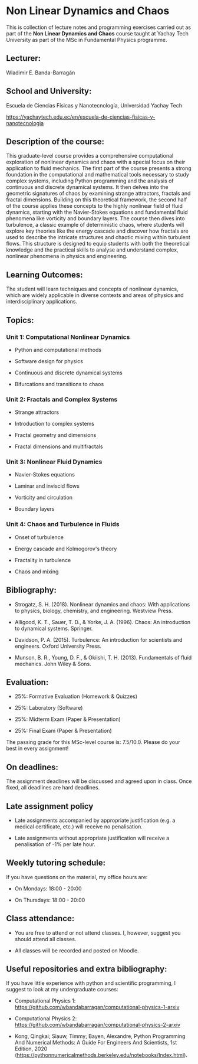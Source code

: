 # Non Linear Dynamics and Chaos

This is collection of lecture notes and programming exercises carried out as part of the **Non Linear Dynamics and Chaos** course taught at Yachay Tech University as part of the MSc in Fundamental Physics programme.


## Lecturer:

Wladimir E. Banda-Barragán

## School and University:
Escuela de Ciencias Físicas y Nanotecnología, Universidad Yachay Tech

https://yachaytech.edu.ec/en/escuela-de-ciencias-fisicas-y-nanotecnologia

## Description of the course:
This graduate-level course provides a comprehensive computational exploration of nonlinear dynamics and chaos with a special focus on their application to fluid mechanics. The first part of the course presents a strong foundation in the computational and mathematical tools necessary to study complex systems, including Python programming and the analysis of continuous and discrete dynamical systems. It then delves into the geometric signatures of chaos by examining strange attractors, fractals and fractal dimensions. Building on this theoretical framework, the second half of the course applies these concepts to the highly nonlinear field of fluid dynamics, starting with the Navier-Stokes equations and fundamental fluid phenomena like vorticity and boundary layers. The course then dives into turbulence, a classic example of deterministic chaos, where students will explore key theories like the energy cascade and discover how fractals are used to describe the intricate structures and chaotic mixing within turbulent flows. This structure is designed to equip students with both the theoretical knowledge and the practical skills to analyse and understand complex, nonlinear phenomena in physics and engineering.

## Learning Outcomes:

The student will learn techniques and concepts of nonlinear dynamics, which are widely applicable in diverse contexts and areas of physics and interdisciplinary applications.

## Topics:

### Unit 1: Computational Nonlinear Dynamics

- Python and computational methods 
  
- Software design for physics 

- Continuous and discrete dynamical systems

- Bifurcations and transitions to chaos


### Unit 2: Fractals and Complex Systems
  
- Strange attractors
  
- Introduction to complex systems

- Fractal geometry and dimensions

- Fractal dimensions and multifractals


### Unit 3: Nonlinear Fluid Dynamics

- Navier-Stokes equations
  
- Laminar and inviscid flows

- Vorticity and circulation

- Boundary layers


### Unit 4: Chaos and Turbulence in Fluids

- Onset of turbulence 

- Energy cascade and Kolmogorov's theory
  
- Fractality in turbulence

- Chaos and mixing


## Bibliography:

- Strogatz, S. H. (2018). Nonlinear dynamics and chaos: With applications to physics, biology, chemistry, and engineering. Westview Press.

- Alligood, K. T., Sauer, T. D., & Yorke, J. A. (1996). Chaos: An introduction to dynamical systems. Springer.

- Davidson, P. A. (2015). Turbulence: An introduction for scientists and engineers. Oxford University Press.

- Munson, B. R., Young, D. F., & Okiishi, T. H. (2013). Fundamentals of fluid mechanics. John Wiley & Sons.

## Evaluation:

- 25%: Formative Evaluation (Homework & Quizzes) 

- 25%: Laboratory (Software)

- 25%: Midterm Exam (Paper & Presentation)

- 25%: Final Exam (Paper & Presentation)

The passing grade for this MSc-level course is: 7.5/10.0. Please do your best in every assignment!

## On deadlines:

The assignment deadlines will be discussed and agreed upon in class. Once fixed, all deadlines are hard deadlines.

## Late assignment policy

- Late assignments accompanied by appropriate justification (e.g. a medical certificate, etc.) will receive no penalisation.

- Late assignments without appropriate justification will receive a penalisation of -1% per late hour.

## Weekly tutoring schedule:

If you have questions on the material, my office hours are:

- On Mondays: 18:00 - 20:00

- On Thursdays: 18:00 - 20:00

## Class attendance:

- You are free to attend or not attend classes. I, however, suggest you should attend all classes.

- All classes will be recorded and posted on Moodle.

## Useful repositories and extra bibliography:

If you have little experience with python and scientific programming, I suggest to look at my undergraduate courses:

- Computational Physics 1: https://github.com/wbandabarragan/computational-physics-1-arxiv

- Computational Physics 2: https://github.com/wbandabarragan/computational-physics-2-arxiv

- Kong, Qingkai; Siauw, Timmy; Bayen, Alexandre, Python Programming And Numerical Methods: A Guide For Engineers And Scientists, 1st Edition, 2020 (https://pythonnumericalmethods.berkeley.edu/notebooks/Index.html).
